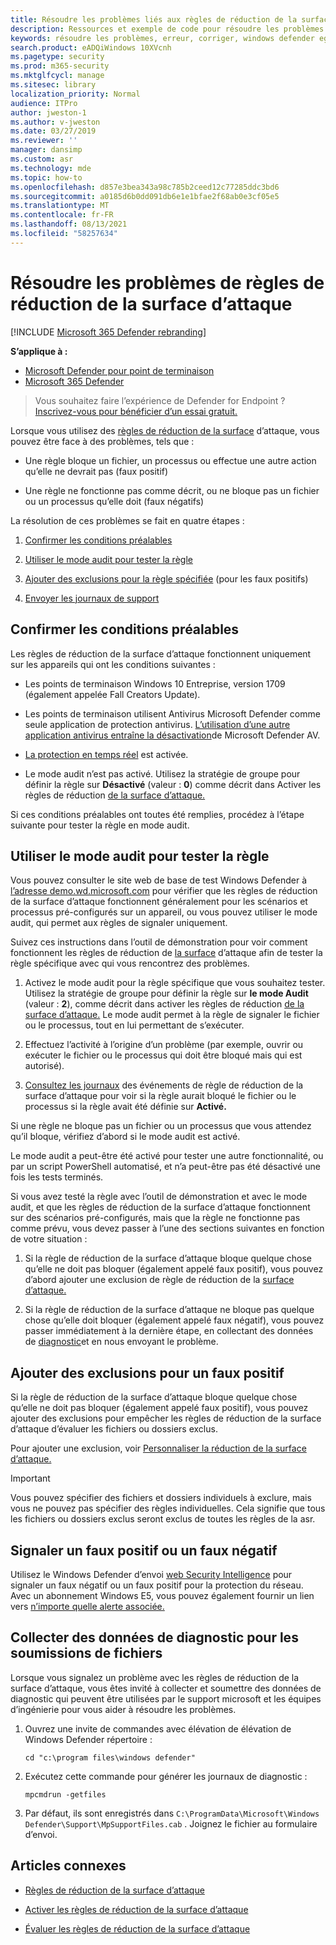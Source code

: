 ```yaml
---
title: Résoudre les problèmes liés aux règles de réduction de la surface d’attaque
description: Ressources et exemple de code pour résoudre les problèmes avec les règles de réduction de la surface d’attaque dans Microsoft Defender for Endpoint.
keywords: résoudre les problèmes, erreur, corriger, windows defender eg, asr, rules, hips, troubleshoot, audit, exclusion, false positive, broken, blocking, Microsoft Defender for Endpoint
search.product: eADQiWindows 10XVcnh
ms.pagetype: security
ms.prod: m365-security
ms.mktglfcycl: manage
ms.sitesec: library
localization_priority: Normal
audience: ITPro
author: jweston-1
ms.author: v-jweston
ms.date: 03/27/2019
ms.reviewer: ''
manager: dansimp
ms.custom: asr
ms.technology: mde
ms.topic: how-to
ms.openlocfilehash: d857e3bea343a98c785b2ceed12c77285ddc3bd6
ms.sourcegitcommit: a0185d6b0dd091db6e1e1bfae2f68ab0e3cf05e5
ms.translationtype: MT
ms.contentlocale: fr-FR
ms.lasthandoff: 08/13/2021
ms.locfileid: "58257634"
---
```

# <a name="troubleshoot-attack-surface-reduction-rules"></a>Résoudre les problèmes de règles de réduction de la surface d’attaque

[!INCLUDE [Microsoft 365 Defender rebranding](../../includes/microsoft-defender.md)]


**S’applique à :**
- [Microsoft Defender pour point de terminaison](https://go.microsoft.com/fwlink/p/?linkid=2154037)
- [Microsoft 365 Defender](https://go.microsoft.com/fwlink/?linkid=2118804)

> Vous souhaitez faire l’expérience de Defender for Endpoint ? [Inscrivez-vous pour bénéficier d’un essai gratuit.](https://signup.microsoft.com/create-account/signup?products=7f379fee-c4f9-4278-b0a1-e4c8c2fcdf7e&ru=https://aka.ms/MDEp2OpenTrial?ocid=docs-wdatp-pullalerts-abovefoldlink)


Lorsque vous utilisez des [règles de réduction de la surface](attack-surface-reduction.md) d’attaque, vous pouvez être face à des problèmes, tels que :

- Une règle bloque un fichier, un processus ou effectue une autre action qu’elle ne devrait pas (faux positif)

- Une règle ne fonctionne pas comme décrit, ou ne bloque pas un fichier ou un processus qu’elle doit (faux négatifs)

La résolution de ces problèmes se fait en quatre étapes :

1. [Confirmer les conditions préalables](#confirm-prerequisites)

2. [Utiliser le mode audit pour tester la règle](#use-audit-mode-to-test-the-rule)

3. [Ajouter des exclusions pour la règle spécifiée](#add-exclusions-for-a-false-positive) (pour les faux positifs)

4. [Envoyer les journaux de support](#collect-diagnostic-data-for-file-submissions)

## <a name="confirm-prerequisites"></a>Confirmer les conditions préalables

Les règles de réduction de la surface d’attaque fonctionnent uniquement sur les appareils qui ont les conditions suivantes :

- Les points de terminaison Windows 10 Entreprise, version 1709 (également appelée Fall Creators Update).

- Les points de terminaison utilisent Antivirus Microsoft Defender comme seule application de protection antivirus. [L’utilisation d’une autre application antivirus entraîne la désactivation](/windows/security/threat-protection/microsoft-defender-antivirus/microsoft-defender-antivirus-compatibility)de Microsoft Defender AV.

- [La protection en temps réel](/windows/security/threat-protection/microsoft-defender-antivirus/configure-real-time-protection-microsoft-defender-antivirus) est activée.

- Le mode audit n’est pas activé. Utilisez la stratégie de groupe pour définir la règle sur **Désactivé** (valeur : **0**) comme décrit dans Activer les règles de réduction [de la surface d’attaque.](enable-attack-surface-reduction.md)

Si ces conditions préalables ont toutes été remplies, procédez à l’étape suivante pour tester la règle en mode audit.

## <a name="use-audit-mode-to-test-the-rule"></a>Utiliser le mode audit pour tester la règle

Vous pouvez consulter le site web de base de test Windows Defender à [l’adresse demo.wd.microsoft.com](https://demo.wd.microsoft.com?ocid=cx-wddocs-testground) pour vérifier que les règles de réduction de la surface d’attaque fonctionnent généralement pour les scénarios et processus pré-configurés sur un appareil, ou vous pouvez utiliser le mode audit, qui permet aux règles de signaler uniquement.

Suivez ces instructions dans l’outil de démonstration pour voir comment fonctionnent les règles de réduction de [la surface](evaluate-attack-surface-reduction.md) d’attaque afin de tester la règle spécifique avec qui vous rencontrez des problèmes.

1. Activez le mode audit pour la règle spécifique que vous souhaitez tester. Utilisez la stratégie de groupe pour définir la règle sur **le mode Audit** (valeur : **2**), comme décrit dans activer les règles de réduction [de la surface d’attaque.](enable-attack-surface-reduction.md) Le mode audit permet à la règle de signaler le fichier ou le processus, tout en lui permettant de s’exécuter.

2. Effectuez l’activité à l’origine d’un problème (par exemple, ouvrir ou exécuter le fichier ou le processus qui doit être bloqué mais qui est autorisé).

3. [Consultez les journaux](attack-surface-reduction.md) des événements de règle de réduction de la surface d’attaque pour voir si la règle aurait bloqué le fichier ou le processus si la règle avait été définie sur **Activé.**

Si une règle ne bloque pas un fichier ou un processus que vous attendez qu’il bloque, vérifiez d’abord si le mode audit est activé.

Le mode audit a peut-être été activé pour tester une autre fonctionnalité, ou par un script PowerShell automatisé, et n’a peut-être pas été désactivé une fois les tests terminés.

Si vous avez testé la règle avec l’outil de démonstration et avec le mode audit, et que les règles de réduction de la surface d’attaque fonctionnent sur des scénarios pré-configurés, mais que la règle ne fonctionne pas comme prévu, vous devez passer à l’une des sections suivantes en fonction de votre situation :

1. Si la règle de réduction de la surface d’attaque bloque quelque chose qu’elle ne doit pas bloquer (également appelé faux positif), vous pouvez d’abord ajouter une exclusion de règle de réduction de la [surface d’attaque.](#add-exclusions-for-a-false-positive)

2. Si la règle de réduction de la surface d’attaque ne bloque pas quelque chose qu’elle doit bloquer (également appelé faux négatif), vous pouvez passer immédiatement à la dernière étape, en collectant des données de [diagnostic](#collect-diagnostic-data-for-file-submissions)et en nous envoyant le problème.

## <a name="add-exclusions-for-a-false-positive"></a>Ajouter des exclusions pour un faux positif

Si la règle de réduction de la surface d’attaque bloque quelque chose qu’elle ne doit pas bloquer (également appelé faux positif), vous pouvez ajouter des exclusions pour empêcher les règles de réduction de la surface d’attaque d’évaluer les fichiers ou dossiers exclus.

Pour ajouter une exclusion, voir [Personnaliser la réduction de la surface d’attaque.](customize-attack-surface-reduction.md)

>[!IMPORTANT]
>Vous pouvez spécifier des fichiers et dossiers individuels à exclure, mais vous ne pouvez pas spécifier des règles individuelles.
>Cela signifie que tous les fichiers ou dossiers exclus seront exclus de toutes les règles de la asr.

## <a name="report-a-false-positive-or-false-negative"></a>Signaler un faux positif ou un faux négatif

Utilisez le Windows Defender d’envoi [web Security Intelligence](https://www.microsoft.com/wdsi/filesubmission) pour signaler un faux négatif ou un faux positif pour la protection du réseau. Avec un abonnement Windows E5, vous pouvez également fournir un lien vers [n’importe quelle alerte associée.](alerts-queue.md)

## <a name="collect-diagnostic-data-for-file-submissions"></a>Collecter des données de diagnostic pour les soumissions de fichiers

Lorsque vous signalez un problème avec les règles de réduction de la surface d’attaque, vous êtes invité à collecter et soumettre des données de diagnostic qui peuvent être utilisées par le support microsoft et les équipes d’ingénierie pour vous aider à résoudre les problèmes.

1. Ouvrez une invite de commandes avec élévation de élévation de Windows Defender répertoire :

   ```console
   cd "c:\program files\windows defender"
   ```

2. Exécutez cette commande pour générer les journaux de diagnostic :

   ```console
   mpcmdrun -getfiles
   ```

3. Par défaut, ils sont enregistrés dans `C:\ProgramData\Microsoft\Windows Defender\Support\MpSupportFiles.cab` . Joignez le fichier au formulaire d’envoi.

## <a name="related-articles"></a>Articles connexes

- [Règles de réduction de la surface d’attaque](attack-surface-reduction.md)

- [Activer les règles de réduction de la surface d’attaque](enable-attack-surface-reduction.md)

- [Évaluer les règles de réduction de la surface d’attaque](evaluate-attack-surface-reduction.md)
